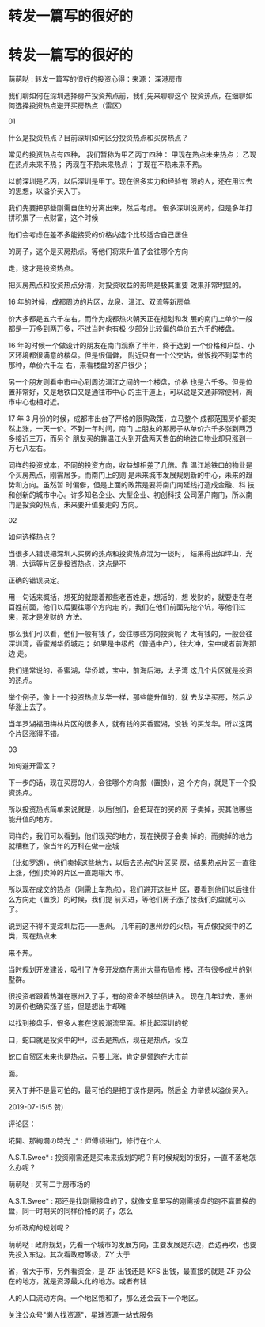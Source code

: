 # 转发一篇写的很好的

# 转发一篇写的很好的

萌萌哒 : 转发一篇写的很好的投资心得：来源： 深港房市

我们聊如何在深圳选择房产投资热点前，我们先来聊聊这个 投资热点，在细聊如何选择投资热点避开买房热点（雷区）

01

什么是投资热点？目前深圳如何区分投资热点和买房热点？

常见的投资热点有四种， 我们暂称为甲乙丙丁四种： 甲现在热点未来热点； 乙现在热点未来不热； 丙现在不热未来热点； 丁现在不热未来不热。

以前深圳是乙丙，以后深圳是甲丁。现在很多实力和经验有 限的人，还在用过去的思想，以溢价买入丁。

我们先要把那些刚需自住的分离出来，然后考虑。 很多深圳没房的，但是多年打拼积累了一点财富，这个时候

他们会考虑在差不多能接受的价格内选个比较适合自己居住

的房子，这个是买房热点。等他们将来升值了会往哪个方向

走，这才是投资热点。

把买房热点和投资热点分清，对投资收益的影响是极其重要 效果非常明显的。

16 年的时候，成都周边的片区，龙泉、温江、双流等新房单

价大多都是五六千左右。而作为成都热火朝天正在规划和发 展的南门上单价一般都是一万多到两万多，不过当时也有极 少部分比较偏的单价五六千的楼盘。

16 年的时候一个做设计的朋友在南门观察了半年，终于选到 一个价格和户型、小区环境都很满意的楼盘。但是很偏僻， 附近只有一个公交站，做饭找不到菜市的那种，单价六千左 右，来看楼盘的客户很少；

另一个朋友则看中市中心到周边温江之间的一个楼盘，价格 也是六千多。但是位置非常好，又是地铁口又是通往市中心 的主干道上，可以说是交通非常便利，离市中心也相对近。

17 年 3 月份的时候，成都市出台了严格的限购政策，立马整个 成都范围房价都突然上涨，一天一价。不到一年时间，南门 上朋友的那房子从单价六千多涨到两万多接近三万，而另个 朋友买的靠温江火到开盘两天售缶的地铁口物业却只涨到一 万七八左右。

同样的投资成本，不同的投资方向，收益却相差了几倍。靠 温江地铁口的物业是个买房热点，刚需居多。而南门上的则 是未来城市发展规划新的中心，未来的趋势和方向。虽然暂 时偏僻，但是上面的政策是要将南门南延线打造成金融、科 技和创新的城市中心。许多知名企业、大型企业、初创科技 公司落户南门，所以南门是投资的热点，未来要升值要走的 方向。

02

如何选择热点？

当很多人错误把深圳人买房的热点和投资热点混为一谈时， 结果得出如坪山，光明，大运等片区是投资热点，这点是不

正确的错误决定。

用一句话来概括，想死的就跟着那些老百姓走，想活的，想 发财的，就要走在老百姓前面，他们以后要往哪个方向走 的，我们在他们前面先挖个坑，等他们过来，那才是发财的 方法。

那么我们可以看，他们一般有钱了，会往哪些方向投资呢？ 太有钱的，一般会往深圳湾，香蜜湖华侨城走； 如果是中级的（普通中产），往大冲，宝中或者前海那边 走。

我们通常说的，香蜜湖，华侨城，宝中，前海后海，太子湾 这几个片区就是投资的热点。

举个例子，像上一个投资热点龙华一样，那些能升值的，就 去龙华买房，然后龙华涨上去了。

当年罗湖福田梅林片区的很多人，就有钱的买香蜜湖，没钱 的买龙华。所以这两个片区涨得不错。

03

如何避开雷区？

下一步的话，现在买房的人，会往哪个方向搬（置换），这 个方向，就是下一个投资热点。

所以投资热点简单来说就是，以后他们，会把现在的买的房 子卖掉，买其他哪些能升值的地方。

同样的，我们可以看到，他们现买的地方，现在换房子会卖 掉的，而卖掉的地方就糟糕了，像当年的万科在做一座城

（比如罗湖），他们卖掉这些地方，以后去热点的片区买 房，结果热点片区一直往上涨，他们卖掉的片区一直跑输大 市。

所以现在成交的热点（刚需上车热点），我们避开这些片 区，要看到他们以后往什么方向走（置换）的时候，我们提 前买进，等他们房子涨了接我们的盘就可以了。

说到这不得不提深圳后花——惠州。 几年前的惠州炒的火热，有点像投资中的乙类，现在热点未

来不热。

当时规划开发建设，吸引了许多开发商在惠州大量布局修 楼，还有很多成片的别墅群。

很投资者跟着热潮在惠州入了手，有的资金不够举债进入。 现在几年过去，惠州的房价也确实涨了些，但是想出手却难

以找到接盘手，很多人套在这股潮流里面。相比起深圳的蛇

口，蛇口就是投资中的甲，过去是热点，现在是热点，设立

蛇口自贸区未来也是热点，只要上涨，肯定是领跑在大市前

面。

买入丁并不是最可怕的，最可怕的是把丁误作是丙，然后全 力举债以溢价买入。

2019-07-15(5 赞)

评论区：

埖開、那絢爛の時光 _* : 师傅领进门，修行在个人

A.S.T.Swee* : 投资刚需还是买未来规划的呢？有时候规划的很好，一直不落地怎么办呢？

萌萌哒 : 买有二手房市场的

A.S.T.Swee* : 那还是找刚需接盘的了，就像文章里写的刚需接盘的跑不赢置换的盘，同一时期买的同样价格的房子，怎么

分析政府的规划呢？

萌萌哒 : 政府规划，先看一个城市的发展方向，主要发展是东边，西边再吹，也要先投入东边。其次看政府等级，ZY 大于

省，省大于市，另外看资金，是 ZF 出钱还是 KFS 出钱，最直接的就是 ZF 办公在的地方，就是资源最大化的地方。或者有钱

人的人口流动方向。一个地区饱和了，那么还会去下一个地区。

关注公众号"懒人找资源"，星球资源一站式服务